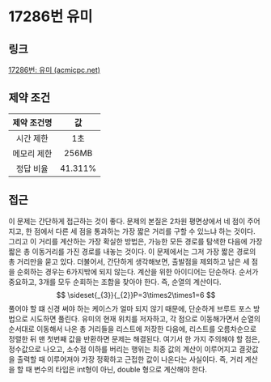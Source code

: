 # 17286번 유미

## 링크

[17286번: 유미 (acmicpc.net)](https://www.acmicpc.net/problem/17286)

## 제약 조건

| 제약 조건명 |   값    |
| :---------: | :-----: |
|  시간 제한  |   1초   |
| 메모리 제한 |  256MB  |
|  정답 비율  | 41.311% |

## 접근

이 문제는 간단하게 접근하는 것이 좋다. 문제의 본질은 2차원 평면상에서 네 점이 주어지고, 한 점에서 다른 세 점을 통과하는 가장 짧은 거리를 구할 수 있느냐 하는 것이다. 그리고 이 거리를 계산하는 가장 확실한 방법은, 가능한 모든 경로를 탐색한 다음에 가장 짧은 총 이동거리를 가진 경로를 내놓는 것이다. 이 문제에서는 그저 가장 짧은 경로의 총 거리만을 묻고 있다. 더불어서, 간단하게 생각해보면, 출발점을 제외하고 남은 세 점을 순회하는 경우는 6가지밖에 되지 않는다. 계산을 위한 아이디어는 단순하다. 순서가 중요하고, 3개를 모두 순회하는 조합을 찾아야 한다. 즉, 순열의 계산이다.
$$
\sideset{_{3}}{_{2}}P=3\times2\times1=6
$$
풀어야 할 떄 신경 써야 하는 케이스가 얼마 되지 않기 때문에, 단순하게 브루트 포스 방법으로 시도하면 풀린다. 유미의 현재 위치를 저자하고, 각 점으로 이동해가면서 순열의 순서대로 이동해서 나온 총 거리들을 리스트에 저장한 다음에, 리스트를 오름차순으로 정렬한 뒤 맨 첫번째 값을 반환하면 문제는 해결된다. 여기서 한 가지 주의해야 할 점은, 정수값으로 나오고, 소수점 이하를 버리는 행위는 최종 값의 계산이 이루어지고 결괏값을 출력할 때 이루어져야 가장 정확하고 근접한 값이 나온다는 사실이다. 즉, 거리 계산을 할 때 변수의 타입은 int형이 아닌, double 형으로 계산해야 한다.